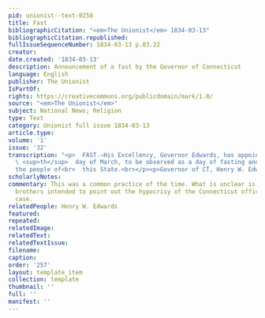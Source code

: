 ```yaml
---
pid: unionist--text-0258
title: Fast
bibliographicCitation: "<em>The Unionist</em> 1834-03-13"
bibliographicCitation.republished: 
fullIssueSequenceNumber: 1834-03-13 p.03.22
creator: 
date.created: '1834-03-13'
description: Announcement of a fast by the Governor of Connecticut
language: English
publisher: The Unionist
IsPartOf: 
rights: https://creativecommons.org/publicdomain/mark/1.0/
source: "<em>The Unionist</em>"
subject: National News; Religion
type: Text
category: Unionist full issue 1834-03-13
article.type: 
volume: '1'
issue: '32'
transcription: "<p>  FAST.—His Excellency, Governor Edwards, has appointed the 28<br>
  \ <sup>th</sup>  day of March, to be observed as a day of fasting and prayer, by
  the people of<br>  this State.<br></p><p>Governor of CT, Henry W. Edwards</p>"
scholarlyNotes: 
commentary: This was a common practice of the time. What is unclear is if the Burleigh
  brothers intended to point out the hypocrisy of the Connecticut officials in this
  case.
relatedPeople: Henry W. Edwards
featured: 
repeated: 
relatedImage: 
relatedText: 
relatedTextIssue: 
filename: 
caption: 
order: '257'
layout: template_item
collection: template
thumbnail: ''
full: ''
manifest: ''
---
```

